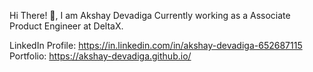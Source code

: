 Hi There! 👋, I am Akshay Devadiga Currently working as a Associate Product Engineer at DeltaX.




LinkedIn Profile: https://in.linkedin.com/in/akshay-devadiga-652687115
Portfolio: https://akshay-devadiga.github.io/
